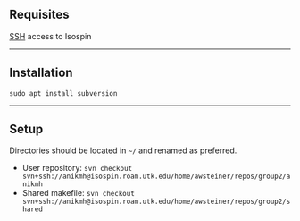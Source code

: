 ## Requisites
[SSH](./ssh.md) access to Isospin
___
## Installation
`sudo apt install subversion` 
___
## Setup
Directories should be located in `~/` and renamed as preferred.
- User repository: `svn checkout svn+ssh://anikmh@isospin.roam.utk.edu/home/awsteiner/repos/group2/anikmh` 
- Shared makefile: `svn checkout svn+ssh://anikmh@isospin.roam.utk.edu/home/awsteiner/repos/group2/shared` 